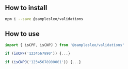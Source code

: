 ## How to install

```zsh
npm i --save @samplesleo/validations
```


## How to use

```javascript
import { isCPF, isCNPJ } from '@samplesleo/validations'

if (isCPF('1234567890')) {...}

if (isCNPJ('12345678900001')) {...}
```